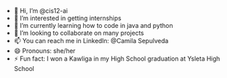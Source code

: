 - 👋 Hi, I’m @cis12-ai
- 👀 I’m interested in getting internships 
- 🌱 I’m currently learning how to code in java and python
- 💞️ I’m looking to collaborate on many projects
- 📫 You can reach me in Linkedln: @Camila Sepulveda
- 😄 Pronouns: she/her
- ⚡ Fun fact: I won a Kawliga in my High School graduation at Ysleta High School

<!---
cis12-ai/cis12-ai is a ✨ special ✨ repository because its `README.md` (this file) appears on your GitHub profile.
You can click the Preview link to take a look at your changes.
--->
